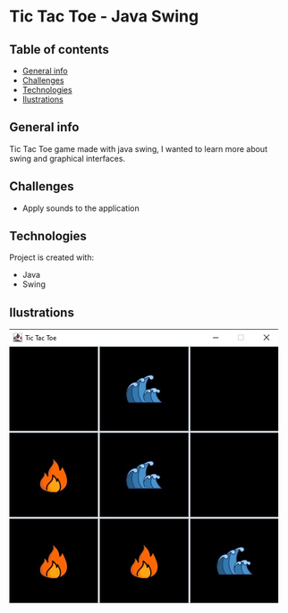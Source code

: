 # Tic Tac Toe - Java Swing 

## Table of contents
* [General info](#general-info)
* [Challenges](#challenges)
* [Technologies](#technologies)
* [Ilustrations](#ilustrations)


## General info
Tic Tac Toe game made with java swing, I wanted to learn more about swing and graphical interfaces.


## Challenges
* Apply sounds to the application

	
## Technologies
Project is created with:
* Java
* Swing

## Ilustrations
![](ilustration.jpg)

	
